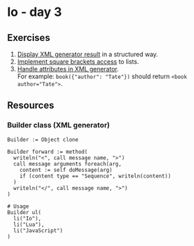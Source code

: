 # Io - day 3

## Exercises
1. [Display XML generator result](./structure.io) in a structured way.
2. [Implement square brackets access](./lists.io) to lists.
3. [Handle attributes in XML generator](./attributes.io).\
   For example: ```book({"author": "Tate"})``` should return ```<book author="Tate">```.

## Resources

### Builder class (XML generator)

```io
Builder := Object clone

Builder forward := method(
  writeln("<", call message name, ">")
  call message arguments foreach(arg,
    content := self doMessage(arg)
    if (content type == "Sequence", writeln(content))
  )
  writeln("</", call message name, ">")
)

# Usage
Builder ul(
  li("Io"),
  li("Lua"),
  li("JavaScript")
)
```